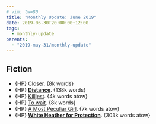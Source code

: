 ```yaml
---
# vim: tw=80
title: "Monthly Update: June 2019"
date: 2019-06-30T20:00:00+12:00
tags:
  - monthly-update
parents:
  - "2019-may-31/monthly-update"
---
```


## Fiction

 - {HP} [Closer](https://archiveofourown.org/works/16136690). {8k words}
 - {HP} **[Distance](https://archiveofourown.org/works/16673827)**. {138k words}
 - {HP} [Killjest](https://archiveofourown.org/works/11397261). {4k words atow}
 - {HP} [To wait](https://archiveofourown.org/works/13670373). {8k words}
 - {HP} [A Most Peculiar Girl](https://archiveofourown.org/works/18569374). {7k words atow}
 - {HP} **[White Heather for Protection](https://archiveofourown.org/works/7228006)**. {303k words atow}

